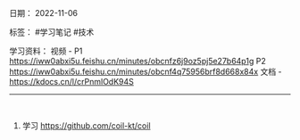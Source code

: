 日期： 2022-11-06

标签： #学习笔记 #技术

学习资料： 
视频 - 
P1 https://iww0abxi5u.feishu.cn/minutes/obcnfz6j9oz5pj5e27b64p1g
P2 https://iww0abxi5u.feishu.cn/minutes/obcnf4q75956brf8d668x84x
文档 - https://kdocs.cn/l/crPnmlOdK94S 

---
<br>

1. 学习 https://github.com/coil-kt/coil 